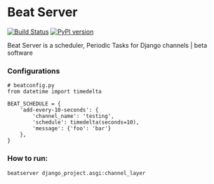 # Beat Server

[![Build Status](https://travis-ci.org/rajasimon/beatserver.svg?branch=master)](https://travis-ci.org/rajasimon/beatserver)
[![PyPI version](https://badge.fury.io/py/beatserver.svg)](https://badge.fury.io/py/beatserver)

Beat Server is a scheduler, Periodic Tasks for Django channels | beta software


### Configurations

    # beatconfig.py
    from datetime import timedelta

    BEAT_SCHEDULE = {
        'add-every-10-seconds': {
            'channel_name': 'testing',
            'schedule': timedelta(seconds=10),
            'message': {'foo': 'bar'}
        },
    }

### How to run:

    beatserver django_project.asgi:channel_layer
